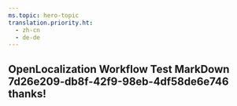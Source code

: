 ```yaml
---
ms.topic: hero-topic
translation.priority.ht: 
  - zh-cn
  - de-de
---
```

## OpenLocalization Workflow Test MarkDown 7d26e209-db8f-42f9-98eb-4df58de6e746 thanks!
